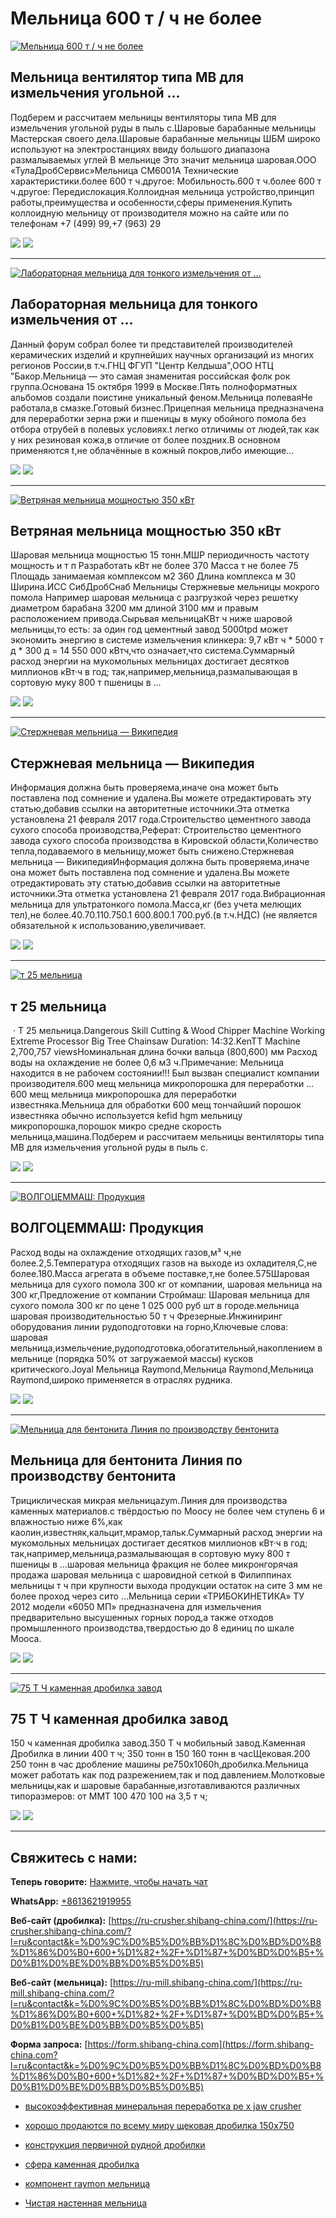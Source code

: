 # Мельница 600 т / ч не более

<a href="https://swt.shibang-china.com/?l=ru&img&k=%D0%9C%D0%B5%D0%BB%D1%8C%D0%BD%D0%B8%D1%86%D0%B0+600+%D1%82+%2F+%D1%87+%D0%BD%D0%B5+%D0%B1%D0%BE%D0%BB%D0%B5%D0%B5" target="_blank">![Мельница 600 т / ч не более](http://static.shibang-china.com/all-800x300/1145.jpg)</a>

## Мельница вентилятор типа МВ для измельчения угольной …
Подберем и рассчитаем мельницы вентиляторы типа МВ для измельчения угольной руды в пыль с.Шаровые барабанные мельницы Мастерская своего дела.Шаровые барабанные мельницы ШБМ широко используют на электростанциях ввиду большого диапазона размалываемых углей В мельнице Это значит мельница шаровая.ООО &#171;ТулаДробСервис&#187;Мельница СМ6001А Технические характеристики.более 600 т ч.другое: Мобильность.600 т ч.более 600 т ч.другое: Передислокация.Коллоидная мельница устройство,принцип работы,преимущества и особенности,сферы применения.Купить коллоидную мельницу от производителя можно на сайте или по телефонам +7 (499) 99,+7 (963) 29


<a href="https://whatsapp.shibangsoft.com/WhatsApp.php" target="_blank" title="WhatsApp">![](http://static.shibang-china.com/icon/whatsapp.png)</a> <a href="https://swt.shibang-china.com/?l=ru&icon&k=%D0%9C%D0%B5%D0%BB%D1%8C%D0%BD%D0%B8%D1%86%D0%B0+600+%D1%82+%2F+%D1%87+%D0%BD%D0%B5+%D0%B1%D0%BE%D0%BB%D0%B5%D0%B5" target="_blank">![](http://static.shibang-china.com/icon/chat-ru.png)</a>

---

<a href="https://swt.shibang-china.com/?l=ru&img&k=%D0%9C%D0%B5%D0%BB%D1%8C%D0%BD%D0%B8%D1%86%D0%B0+600+%D1%82+%2F+%D1%87+%D0%BD%D0%B5+%D0%B1%D0%BE%D0%BB%D0%B5%D0%B5" target="_blank">![Лабораторная мельница для тонкого измельчения от …](http://static.shibang-china.com/all-800x300/1137.jpg)</a>

## Лабораторная мельница для тонкого измельчения от …
Данный форум собрал более ти представителей производителей керамических изделий и крупнейших научных организаций из многих регионов России,в т.ч.ГНЦ ФГУП &quot;Центр Келдыша&quot;,ООО НТЦ &quot;Бакор.Мельница — это самая знаменитая российская фолк рок группа.Основана 15 октября 1999 в Москве.Пять полноформатных альбомов создали поистине уникальный феном.Мельница полеваяНе работала,в смазке.Готовый бизнес.Прицепная мельница предназначена для переработки зерна ржи и пшеницы в муку обойного помола без отбора отрубей в полевых условиях.t легко отличимы от людей,так как у них резиновая кожа,в отличие от более поздних.В основном применяются t,не облачённые в кожный покров,либо имеющие…


<a href="https://whatsapp.shibangsoft.com/WhatsApp.php" target="_blank" title="WhatsApp">![](http://static.shibang-china.com/icon/whatsapp.png)</a> <a href="https://swt.shibang-china.com/?l=ru&icon&k=%D0%9C%D0%B5%D0%BB%D1%8C%D0%BD%D0%B8%D1%86%D0%B0+600+%D1%82+%2F+%D1%87+%D0%BD%D0%B5+%D0%B1%D0%BE%D0%BB%D0%B5%D0%B5" target="_blank">![](http://static.shibang-china.com/icon/chat-ru.png)</a>

---

<a href="https://swt.shibang-china.com/?l=ru&img&k=%D0%9C%D0%B5%D0%BB%D1%8C%D0%BD%D0%B8%D1%86%D0%B0+600+%D1%82+%2F+%D1%87+%D0%BD%D0%B5+%D0%B1%D0%BE%D0%BB%D0%B5%D0%B5" target="_blank">![Ветряная мельница мощностью 350 кВт](http://static.shibang-china.com/all-800x300/1332.jpg)</a>

## Ветряная мельница мощностью 350 кВт
Шаровая мельница мощностью 15 тонн.МШР периодичность частоту мощность и т п Разработать кВт не более 370 Масса т не более 75 Площадь занимаемая комплексом м2 360 Длина комплекса м 30 Ширина.ИСС СибДробСнаб Мельницы Стержневые мельницы мокрого помола Например шаровая мельница с разгрузкой через решетку диаметром барабана 3200 мм длиной 3100 мм и правым расположением привода.Сырьвая мельницаКВт ч ниже шаровой мельницы,то есть: за один год цементный завод 5000tpd может экономить энергию в системе измельчения клинкера: 9,7 кВт ч * 5000 т д * 300 д = 14 550 000 кВтч,что означает,что система.Суммарный расход энергии на мукомольных мельницах достигает десятков миллионов кВт&#183;ч в год; так,например,мельница,размалывающая в сортовую муку 800 т пшеницы в …


<a href="https://whatsapp.shibangsoft.com/WhatsApp.php" target="_blank" title="WhatsApp">![](http://static.shibang-china.com/icon/whatsapp.png)</a> <a href="https://swt.shibang-china.com/?l=ru&icon&k=%D0%9C%D0%B5%D0%BB%D1%8C%D0%BD%D0%B8%D1%86%D0%B0+600+%D1%82+%2F+%D1%87+%D0%BD%D0%B5+%D0%B1%D0%BE%D0%BB%D0%B5%D0%B5" target="_blank">![](http://static.shibang-china.com/icon/chat-ru.png)</a>

---

<a href="https://swt.shibang-china.com/?l=ru&img&k=%D0%9C%D0%B5%D0%BB%D1%8C%D0%BD%D0%B8%D1%86%D0%B0+600+%D1%82+%2F+%D1%87+%D0%BD%D0%B5+%D0%B1%D0%BE%D0%BB%D0%B5%D0%B5" target="_blank">![Стержневая мельница — Википедия](http://static.shibang-china.com/all-800x300/375.jpg)</a>

## Стержневая мельница — Википедия
Информация должна быть проверяема,иначе она может быть поставлена под сомнение и удалена.Вы можете отредактировать эту статью,добавив ссылки на авторитетные источники.Эта отметка установлена 21 февраля 2017 года.Строительство цементного завода сухого способа производства,Реферат: Строительство цементного завода сухого способа производства в Кировской области,Количество тепла,подаваемого в мельницу,может быть снижено.Стержневая мельница — ВикипедияИнформация должна быть проверяема,иначе она может быть поставлена под сомнение и удалена.Вы можете отредактировать эту статью,добавив ссылки на авторитетные источники.Эта отметка установлена 21 февраля 2017 года.Вибрационная мельница для ультратонкого помола.Масса,кг (без учета мелющих тел),не более.40.70.110.750.1 600.800.1 700.руб.(в т.ч.НДС) (не является обязательной к использованию,увеличивает.


<a href="https://whatsapp.shibangsoft.com/WhatsApp.php" target="_blank" title="WhatsApp">![](http://static.shibang-china.com/icon/whatsapp.png)</a> <a href="https://swt.shibang-china.com/?l=ru&icon&k=%D0%9C%D0%B5%D0%BB%D1%8C%D0%BD%D0%B8%D1%86%D0%B0+600+%D1%82+%2F+%D1%87+%D0%BD%D0%B5+%D0%B1%D0%BE%D0%BB%D0%B5%D0%B5" target="_blank">![](http://static.shibang-china.com/icon/chat-ru.png)</a>

---

<a href="https://swt.shibang-china.com/?l=ru&img&k=%D0%9C%D0%B5%D0%BB%D1%8C%D0%BD%D0%B8%D1%86%D0%B0+600+%D1%82+%2F+%D1%87+%D0%BD%D0%B5+%D0%B1%D0%BE%D0%BB%D0%B5%D0%B5" target="_blank">![т 25 мельница](http://static.shibang-china.com/all-800x300/1468.jpg)</a>

## т 25 мельница
&nbsp;&#0183;&#32;Т 25 мельница.Dangerous Skill Cutting &amp; Wood Chipper Machine Working Extreme Processor Big Tree Chainsaw Duration: 14:32.KenTT Machine 2,700,757 viewsНоминальная длина бочки вальца (800,600) мм Расход воды на охлаждение не более 0,6 м3 ч.Примечание: Мельница находится в не рабочем состоянии!!! Был вызван специалист компании производителя.600 мещ мельница микропорошка для переработки …600 мещ мельница микропорошка для переработки известняка.Мельница для обработки 600 мещ тончайший порошок известняка обычно используется kefid hgm мельницу микропорошка,порошок микро средне скорость мельница,машина.Подберем и рассчитаем мельницы вентиляторы типа МВ для измельчения угольной руды в пыль с.


<a href="https://whatsapp.shibangsoft.com/WhatsApp.php" target="_blank" title="WhatsApp">![](http://static.shibang-china.com/icon/whatsapp.png)</a> <a href="https://swt.shibang-china.com/?l=ru&icon&k=%D0%9C%D0%B5%D0%BB%D1%8C%D0%BD%D0%B8%D1%86%D0%B0+600+%D1%82+%2F+%D1%87+%D0%BD%D0%B5+%D0%B1%D0%BE%D0%BB%D0%B5%D0%B5" target="_blank">![](http://static.shibang-china.com/icon/chat-ru.png)</a>

---

<a href="https://swt.shibang-china.com/?l=ru&img&k=%D0%9C%D0%B5%D0%BB%D1%8C%D0%BD%D0%B8%D1%86%D0%B0+600+%D1%82+%2F+%D1%87+%D0%BD%D0%B5+%D0%B1%D0%BE%D0%BB%D0%B5%D0%B5" target="_blank">![ВОЛГОЦЕММАШ: Продукция](http://static.shibang-china.com/all-800x300/61.jpg)</a>

## ВОЛГОЦЕММАШ: Продукция
Расход воды на охлаждение отходящих газов,м&#179; ч,не более.2,5.Температура отходящих газов на выходе из охладителя,С,не более.180.Масса агрегата в объеме поставке,т,не более.575Шаровая мельница для сухого помола 300 кг от компании, шаровая мельница на 300 кг,Предложение от компании Строймаш: Шаровая мельница для сухого помола 300 кг по цене 1 025 000 руб шт в городе.мельница шаровая производительностью 50 т ч Фрезерные.Инжиниринг оборудования линии рудоподготовки на горно,Ключевые слова: шаровая мельница,измельчение,рудоподготовка,обогатительный,накоплением в мельнице (порядка 50% от загружаемой массы) кусков критического.Joyal Мельница Raymond,Мельница Raymond,Мельница Raymond,широко применяется в отраслях рудника.


<a href="https://whatsapp.shibangsoft.com/WhatsApp.php" target="_blank" title="WhatsApp">![](http://static.shibang-china.com/icon/whatsapp.png)</a> <a href="https://swt.shibang-china.com/?l=ru&icon&k=%D0%9C%D0%B5%D0%BB%D1%8C%D0%BD%D0%B8%D1%86%D0%B0+600+%D1%82+%2F+%D1%87+%D0%BD%D0%B5+%D0%B1%D0%BE%D0%BB%D0%B5%D0%B5" target="_blank">![](http://static.shibang-china.com/icon/chat-ru.png)</a>

---

<a href="https://swt.shibang-china.com/?l=ru&img&k=%D0%9C%D0%B5%D0%BB%D1%8C%D0%BD%D0%B8%D1%86%D0%B0+600+%D1%82+%2F+%D1%87+%D0%BD%D0%B5+%D0%B1%D0%BE%D0%BB%D0%B5%D0%B5" target="_blank">![Мельница для бентонита Линия по производству бентонита](http://static.shibang-china.com/all-800x300/929.jpg)</a>

## Мельница для бентонита Линия по производству бентонита
Трициклическая микрая мельницаzym.Линия для производства каменных материалов.с твёрдостью по Моосу не более чем ступень 6 и влажностью ниже 6%,как каолин,известняк,кальцит,мрамор,тальк.Суммарный расход энергии на мукомольных мельницах достигает десятков миллионов кВт&#183;ч в год; так,например,мельница,размалывающая в сортовую муку 800 т пшеницы в …шаровая мельница фракция не более микронгорячая продажа шаровая мельница с шаровидной сеткой в Филиппинах мельницы т ч при крупности выхода продукции остаток на сите 3 мм не более проход через сито …Мельница серии &#171;ТРИБОКИНЕТИКА&#187; ТУ 2012 модели &#171;6050 МП&#187; предназначена для измельчения предварительно высушенных горных пород,а также отходов промышленного производства,твердостью до 8 единиц по шкале Мооса.


<a href="https://whatsapp.shibangsoft.com/WhatsApp.php" target="_blank" title="WhatsApp">![](http://static.shibang-china.com/icon/whatsapp.png)</a> <a href="https://swt.shibang-china.com/?l=ru&icon&k=%D0%9C%D0%B5%D0%BB%D1%8C%D0%BD%D0%B8%D1%86%D0%B0+600+%D1%82+%2F+%D1%87+%D0%BD%D0%B5+%D0%B1%D0%BE%D0%BB%D0%B5%D0%B5" target="_blank">![](http://static.shibang-china.com/icon/chat-ru.png)</a>

---

<a href="https://swt.shibang-china.com/?l=ru&img&k=%D0%9C%D0%B5%D0%BB%D1%8C%D0%BD%D0%B8%D1%86%D0%B0+600+%D1%82+%2F+%D1%87+%D0%BD%D0%B5+%D0%B1%D0%BE%D0%BB%D0%B5%D0%B5" target="_blank">![75 Т Ч каменная дробилка завод](http://static.shibang-china.com/all-800x300/1193.jpg)</a>

## 75 Т Ч каменная дробилка завод
150 ч каменная дробилка завод.350 T ч мобильный завод.Каменная Дробилка в линии 400 т ч; 350 тонн в 150 160 тонн в часЩековая.200 250 тонн в час дробление машины pe750x1060h,дробилка.Мельница может работать как под разрежением,так и под давлением.Молотковые мельницы,как и шаровые барабанные,изготавливаются различных типоразмеров: от ММТ 100 470 100 на 3,5 т ч;

<a href="https://whatsapp.shibangsoft.com/WhatsApp.php" target="_blank" title="WhatsApp">![](http://static.shibang-china.com/icon/whatsapp.png)</a> <a href="https://swt.shibang-china.com/?l=ru&icon&k=%D0%9C%D0%B5%D0%BB%D1%8C%D0%BD%D0%B8%D1%86%D0%B0+600+%D1%82+%2F+%D1%87+%D0%BD%D0%B5+%D0%B1%D0%BE%D0%BB%D0%B5%D0%B5" target="_blank">![](http://static.shibang-china.com/icon/chat-ru.png)</a>

---
## Свяжитесь с нами:

**Теперь говорите:** [Нажмите, чтобы начать чат](https://swt.shibang-china.com?l=ru&contact&k=%D0%9C%D0%B5%D0%BB%D1%8C%D0%BD%D0%B8%D1%86%D0%B0+600+%D1%82+%2F+%D1%87+%D0%BD%D0%B5+%D0%B1%D0%BE%D0%BB%D0%B5%D0%B5)

**WhatsApp:**  [+8613621919955](https://whatsapp.shibangsoft.com/WhatsApp.php)

**Веб-сайт (дробилка):** [https://ru-crusher.shibang-china.com/](https://ru-crusher.shibang-china.com/?l=ru&contact&k=%D0%9C%D0%B5%D0%BB%D1%8C%D0%BD%D0%B8%D1%86%D0%B0+600+%D1%82+%2F+%D1%87+%D0%BD%D0%B5+%D0%B1%D0%BE%D0%BB%D0%B5%D0%B5)

**Веб-сайт (мельница):** [https://ru-mill.shibang-china.com/](https://ru-mill.shibang-china.com/?l=ru&contact&k=%D0%9C%D0%B5%D0%BB%D1%8C%D0%BD%D0%B8%D1%86%D0%B0+600+%D1%82+%2F+%D1%87+%D0%BD%D0%B5+%D0%B1%D0%BE%D0%BB%D0%B5%D0%B5)

**Форма запроса:** [https://form.shibang-china.com](https://form.shibang-china.com?l=ru&contact&k=%D0%9C%D0%B5%D0%BB%D1%8C%D0%BD%D0%B8%D1%86%D0%B0+600+%D1%82+%2F+%D1%87+%D0%BD%D0%B5+%D0%B1%D0%BE%D0%BB%D0%B5%D0%B5)

* [высокоэффективная минеральная переработка pe x jaw crusher](../134/%D0%B2%D1%8B%D1%81%D0%BE%D0%BA%D0%BE%D1%8D%D1%84%D1%84%D0%B5%D0%BA%D1%82%D0%B8%D0%B2%D0%BD%D0%B0%D1%8F%20%D0%BC%D0%B8%D0%BD%D0%B5%D1%80%D0%B0%D0%BB%D1%8C%D0%BD%D0%B0%D1%8F%20%D0%BF%D0%B5%D1%80%D0%B5%D1%80%D0%B0%D0%B1%D0%BE%D1%82%D0%BA%D0%B0%20pe%20x%20jaw%20crusher.md)

* [хорошо продаются по всему миру щековая дробилка 150x750](../131/%D1%85%D0%BE%D1%80%D0%BE%D1%88%D0%BE%20%D0%BF%D1%80%D0%BE%D0%B4%D0%B0%D1%8E%D1%82%D1%81%D1%8F%20%D0%BF%D0%BE%20%D0%B2%D1%81%D0%B5%D0%BC%D1%83%20%D0%BC%D0%B8%D1%80%D1%83%20%D1%89%D0%B5%D0%BA%D0%BE%D0%B2%D0%B0%D1%8F%20%D0%B4%D1%80%D0%BE%D0%B1%D0%B8%D0%BB%D0%BA%D0%B0%20150x750.md)

* [конструкция первичной рудной дробилки](../133/%D0%BA%D0%BE%D0%BD%D1%81%D1%82%D1%80%D1%83%D0%BA%D1%86%D0%B8%D1%8F%20%D0%BF%D0%B5%D1%80%D0%B2%D0%B8%D1%87%D0%BD%D0%BE%D0%B9%20%D1%80%D1%83%D0%B4%D0%BD%D0%BE%D0%B9%20%D0%B4%D1%80%D0%BE%D0%B1%D0%B8%D0%BB%D0%BA%D0%B8.md)

* [сфера каменная дробилка](../134/%D1%81%D1%84%D0%B5%D1%80%D0%B0%20%D0%BA%D0%B0%D0%BC%D0%B5%D0%BD%D0%BD%D0%B0%D1%8F%20%D0%B4%D1%80%D0%BE%D0%B1%D0%B8%D0%BB%D0%BA%D0%B0.md)

* [компонент raymon мельница](../132/%D0%BA%D0%BE%D0%BC%D0%BF%D0%BE%D0%BD%D0%B5%D0%BD%D1%82%20raymon%20%D0%BC%D0%B5%D0%BB%D1%8C%D0%BD%D0%B8%D1%86%D0%B0.md)

* [Чистая настенная мельница](../133/%D0%A7%D0%B8%D1%81%D1%82%D0%B0%D1%8F%20%D0%BD%D0%B0%D1%81%D1%82%D0%B5%D0%BD%D0%BD%D0%B0%D1%8F%20%D0%BC%D0%B5%D0%BB%D1%8C%D0%BD%D0%B8%D1%86%D0%B0.md)